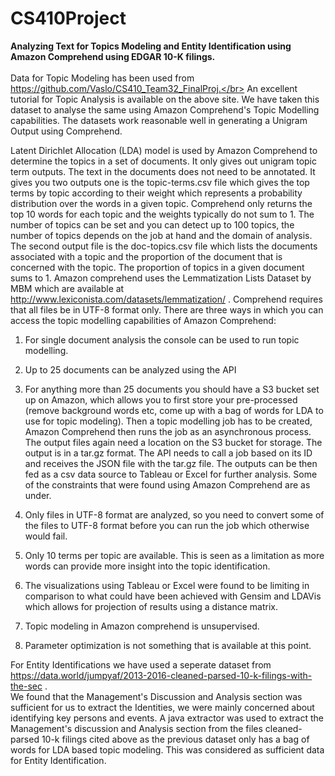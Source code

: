 # CS410Project
<b>Analyzing Text for Topics Modeling and Entity Identification using Amazon Comprehend using EDGAR 10-K filings.</b></br></br>
Data for Topic Modeling has been used from https://github.com/Vaslo/CS410_Team32_FinalProj.</br>
An excellent tutorial for Topic Analysis is available on the above site. We have taken this dataset to analyse the same using Amazon Comprehend's Topic Modelling capabilities. 
The datasets work reasonable well in generating a Unigram Output using Comprehend. </br>

Latent Dirichlet Allocation (LDA) model is used by Amazon Comprehend to determine the topics in a set of documents. It only gives out unigram topic term outputs. The text in the documents does not need to be annotated. It gives you two outputs one is the topic-terms.csv file which gives the top terms by topic according to their weight which represents a probability distribution over the words in a given topic. Comprehend only returns the top 10 words for each topic and the weights typically do not sum to 1. The number of topics can be set and you can detect up to 100 topics, the number of topics depends on the job at hand and the domain of analysis.
The second output file is the doc-topics.csv file which lists the documents associated with a topic and the proportion of the document that is concerned with the topic. The proportion of topics in a given document sums to 1. 
Amazon comprehend uses the Lemmatization Lists Dataset by MBM which are available at http://www.lexiconista.com/datasets/lemmatization/ .
Comprehend requires that all files be in UTF-8 format only. 
There are three ways in which you can access the topic modelling capabilities of Amazon Comprehend:
1.	For single document analysis the console can be used to run topic modelling. 
2.	Up to 25 documents can be analyzed using the API
3.	For anything more than 25 documents you should have a S3 bucket set up on Amazon, which allows you to first store your pre-processed (remove background words etc, come up with a bag of words for LDA to use for topic modeling). Then a topic modelling job has to be created, Amazon Comprehend then runs the job as an asynchronous process. The output files again need a location on the S3 bucket for storage. The output is in a tar.gz format. The API needs to call a job based on its ID and receives the JSON file with the tar.gz file. 
The outputs can be then fed as a csv data source to Tableau or Excel for further analysis. 
Some of the constraints that were found using Amazon Comprehend are as under.
1.	Only files in UTF-8 format are analyzed, so you need to convert some of the files to UTF-8 format before you can run the job which otherwise would fail.
2.	Only 10 terms per topic are available. This is seen as a limitation as more words can provide more insight into the topic identification.

3.	The visualizations using Tableau or Excel were found to be limiting in comparison to what could have been achieved with Gensim and LDAVis which allows for projection of results using a distance matrix.
4.	Topic modeling in Amazon comprehend is unsupervised. 
5.	Parameter optimization is not something that is available at this point. 

For Entity Identifications we have used a seperate dataset from https://data.world/jumpyaf/2013-2016-cleaned-parsed-10-k-filings-with-the-sec . </br>
We found that the Management's Discussion and Analysis section was sufficient for us to extract the Identities, we were mainly concerned about identifying key persons and events. A java extractor was used to extract the Management's discussion and Analysis section from the files cleaned-parsed 10-k filings cited above as the previous dataset only has a bag of words for LDA based topic modeling. This was considered as sufficient data for Entity Identification.

